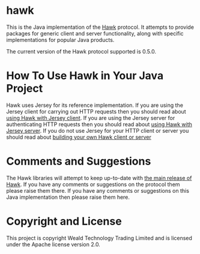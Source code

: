 hawk
====

This is the Java implementation of the [Hawk](/hueniverse/hawk) protocol.  It attempts to provide packages for generic client and server functionality, along with specific implementations for popular Java products.

The current version of the Hawk protocol supported is 0.5.0.

How To Use Hawk in Your Java Project
====================================

Hawk uses Jersey for its reference implementation.  If you are using the Jersey client for carrying out HTTP requests then you should read about [using Hawk with Jersey client](hawk-client-jersey/README.md).  If you are using the Jersey server for authenticating HTTP requests then you should read about [using Hawk with Jersey server](hawk-server-jersey/README.md).  If you do not use Jersey for your HTTP client or server you should read about [building your own Hawk client or server](hawk-core/README.md)

Comments and Suggestions
========================
The Hawk libraries will attempt to keep up-to-date with [the main release of Hawk](/hueniverse/hawk).  If you have any comments or suggestions on the protocol them please raise them there.  If you have any comments or suggestions on this Java implementation then please raise them here.

Copyright and License
======================
This project is copyright Weald Technology Trading Limited and is licensed under the Apache license version 2.0.

